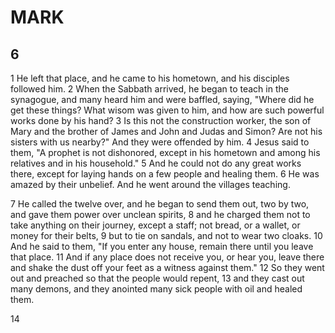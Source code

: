 # MARK

## 6

1 He left that place, and he came to his hometown, and his disciples followed him. 2 When the Sabbath arrived, he began to teach in the synagogue, and many heard him and were baffled, saying, "Where did he get these things? What wisom was given to him, and how are such powerful works done by his hand? 3 Is this not the construction worker, the son of Mary and the brother of James and John and Judas and Simon? Are not his sisters with us nearby?" And they were offended by him. 4 Jesus said to them, "A prophet is not dishonored, except in his hometown and among his relatives and in his household." 5 And he could not do any great works there, except for laying hands on a few people and healing them. 6 He was amazed by their unbelief. And he went around the villages teaching.

7 He called the twelve over, and he began to send them out, two by two, and gave them power over unclean spirits, 8 and he charged them not to take anything on their journey, except a staff; not bread, or a wallet, or money for their belts, 9 but to tie on sandals, and not to wear two cloaks. 10 And he said to them, "If you enter any house, remain there until you leave that place. 11 And if any place does not receive you, or hear you, leave there and shake the dust off your feet as a witness against them." 12 So they went out and preached so that the people would repent, 13 and they cast out many demons, and they anointed many sick people with oil and healed them.

14 